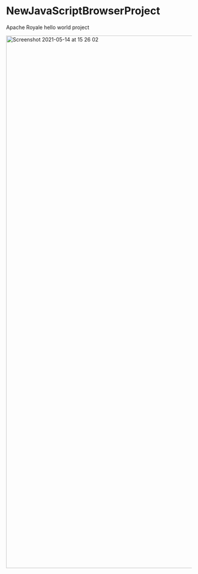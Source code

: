 # NewJavaScriptBrowserProject
Apache Royale hello world project

<img width="1440" alt="Screenshot 2021-05-14 at 15 26 02" src="https://user-images.githubusercontent.com/3670558/118277108-b64eab80-b4c8-11eb-981f-bee6a3c74f03.png">

